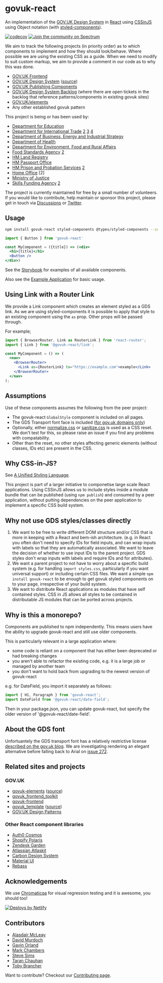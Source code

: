 # govuk-react

An implementation of the [GOV.UK Design System](https://govuk-design-system-production.cloudapps.digital) in [React](https://reactjs.org) using [CSSinJS](https://medium.com/seek-blog/a-unified-styling-language-d0c208de2660) using Object notation (with [styled-components](https://www.styled-components.com/docs/advanced#style-objects)).

[![codecov](https://codecov.io/gh/govuk-react/govuk-react/branch/master/graph/badge.svg)](https://codecov.io/gh/govuk-react/govuk-react)
[![Join the community on Spectrum](https://withspectrum.github.io/badge/badge.svg)](https://spectrum.chat/govuk-react)

We aim to track the following projects (in priority order) as to which components to implement and how they should look/behave. Where possible we are using the existing CSS as a guide. When we need to modify to suit custom markup, we aim to provide a comment in our code as to why this was done.

- [GOV.UK Frontend](https://github.com/alphagov/govuk-frontend)
- [GOV.UK Design System](https://design-system.service.gov.uk) ([source](https://github.com/alphagov/govuk-design-system))
- [GOV.UK Publishing Components](https://components.publishing.service.gov.uk/component-guide)
- [GOV.UK Design System Backlog](https://github.com/alphagov/govuk-design-system-backlog) (where there are open tickets in the backlog that reference patterns/components in existing govuk sites)
- [GOV.UK/elements](https://github.com/alphagov/govuk_elements)
- Any other established govuk pattern

This project is being or has been used by:

- [Department for Education](https://github.com/DFE-Digital/meeting-timer)
- [Department for International Trade](https://github.com/uktrade/data-science-frontend) [2](https://github.com/uktrade/data-hub-frontend) [3](https://github.com/uktrade/statement-of-works) [4](https://github.com/uktrade/data-hub-components)
- [Department of Business, Energy and Industrial Strategy](https://github.com/UKGovernmentBEIS/beis-cosmetics-spa)
- [Department of Health](https://github.com/DepartmentOfHealth-htbhf/htbhf-management-web-ui-spike)
- [Department for Environment, Food and Rural Affairs](https://github.com/DEFRA/eutd-mmo-cc-external-frontend)
- [Food Standards Agency](https://github.com/FoodStandardsAgency/register-a-food-business-healthcheck-dashboard) [2](https://github.com/FSA-Civica/govuk-react/tree/slice-and-dice-packages/base)
- [HM Land Registry](https://github.com/LandRegistry/title-token)
- [HM Passport Office](https://github.com/UKHomeOffice/lev-react-components)
- [HM Prison and Probation Services](https://github.com/ministryofjustice/prisonstaffhub) [2](https://github.com/ministryofjustice/prison-services-feedback-and-support)
- [Home Office](https://github.com/UKHomeOffice/system-register) [2]
- [Ministry of Justice](https://github.com/ministryofjustice/manage-key-workers)
- [Skills Funding Agency](https://github.com/SkillsFundingAgency/CFS-Frontend) [2](https://github.com/SkillsFundingAgency/das-qna-config)

The project is currently maintained for free by a small number of volunteers. If you would like to contribute, help maintain or sponsor this project, please get in touch via [Discussions](https://github.com/govuk-react/govuk-react/discussions) or [Twitter](https://twitter.com/penx).

## Usage

```sh
npm install govuk-react styled-components @types/styled-components --save
```

```jsx
import { Button } from 'govuk-react'

const MyComponent = ({title}) => (<div>
  <h1>{title}</h1>
  <Button />
</div>)
```

See the [Storybook](https://govuk-react.github.io/govuk-react) for examples of all available components.

Also see the [Example Application](packages/example-application/src) for basic usage.

## Using Link with a Router Link

We provide a Link component which creates an element styled as a GDS link. As we are using styled-components it is possible to apply that style to an existing component using the `as` prop. Other props will be passed through.

For example;

```jsx
import { BrowserRouter, Link as RouterLink } from 'react-router';
import { Link } from '@govuk-react/link';

const MyComponent = () => (
  <nav>
    <BrowserRouter>
      <Link as={RouterLink} to="https://example.com">example</Link>
    </BrowserRouter>
  </nav>
);
```

## Assumptions

Use of these components assumes the following from the peer project:

- The govuk-react `GlobalStyle` component is included on all pages.
- The GDS Transport font face is included ([for gov.uk domains only](https://www.gov.uk/service-manual/design/making-your-service-look-like-govuk))
- Optionally, either [normalize.css](https://necolas.github.io/normalize.css/) or [sanitize.css](https://csstools.github.io/sanitize.css/) is used as a CSS reset. We don't test for this, so please raise an issue if you find any problems with compatability.
- Other than the reset, no other styles affecting generic elements (without classes, IDs etc) are present in the CSS.

## Why CSS-in-JS?

See [A Unified Styling Language](https://medium.com/seek-blog/a-unified-styling-language-d0c208de2660).

This project is part of a larger initiative to componetise large scale React applications. Using CSSinJS allows us to include styles inside a module bundle that can be published (using `npm publish`) and consumed by a peer application, without putting dependencies on the peer application to implement a specific CSS build system.

## Why not use GDS styles/classes directly

1. We want to be free to write different DOM structure and/or CSS that is more in keeping with a React and bem-ish architecture. (e.g. in React you often don't need to specify IDs for field inputs, and can wrap inputs with labels so that they are automatically associated. We want to leave the decision of whether to use input IDs to the parent project. GDS styles don't wrap inputs with labels and require IDs and for attributes).
2. We want a parent project to not have to worry about a specific build system (e.g. for handling `import styles.css`, particularly if you want universal support) or including certain CSS files. We want a simple `npm install govuk-react` to be enough to get govuk styled components on to your page, irrespective of your build system.
3. We want to distribute React applications as modules that have self contained styles. CSS in JS allows all styles to be contained in distributable JS modules that can be ported across projects.

## Why is this a monorepo?

Components are published to npm independently. This means users have the ability to upgrade govuk-react and still use older components.

This is particularly relevant in a large application where:

- some code is reliant on a component that has either been deprecated or had breaking changes
- you aren't able to refactor the existing code, e.g. it is a large job or managed by another team
- you don't want to hold back from upgrading to the newest version of govuk-react

e.g. for DateField, you import it separately as follows:

```js
import { H1, Paragraph } from 'govuk-react';
import DateField from '@govuk-react/date-field';
```

Then in your package.json, you can update govuk-react, but specify the older version of '@govuk-react/date-field'.

## About the GDS font

Unfortuantely the GDS transport font has a relatively restrictive license [described on the gov.uk blog](https://designnotes.blog.gov.uk/2015/03/11/can-i-use-the-gov-uk-fonts/). We are investigating rendering an elegant alternative before falling back to Arial on [issue 272](https://github.com/govuk-react/govuk-react/issues/272).

## Related sites and projects

### GOV.UK

- [govuk-elements](https://govuk-elements.herokuapp.com/) ([source](https://github.com/alphagov/govuk_elements/))
- [govuk_frontend_toolkit](https://github.com/alphagov/govuk_frontend_toolkit/)
- [govuk-frontend](https://github.com/alphagov/govuk-frontend/)
- [govuk_template](http://alphagov.github.io/govuk_template/) ([source](https://github.com/alphagov/govuk_template))
- [GOV.UK Design Patterns](https://www.gov.uk/service-manual/design#find-patterns)

### Other React component libraries

- [Auth0 Cosmos](https://github.com/auth0/cosmos)
- [Shopify Polaris](https://github.com/Shopify/polaris)
- [Zendesk Garden](https://github.com/zendeskgarden/react-components)
- [Atlassian Atlaskit](https://bitbucket.org/atlassian/atlaskit-mk-2)
- [Carbon Design System](https://github.com/carbon-design-system/carbon-components-react)
- [Material UI](https://github.com/mui-org/material-ui)
- [Rebass](https://rebassjs.org)

## Acknowledgements

We use [Chromaticqa](https://www.chromaticqa.com/) for visual regression testing and it is awesome, you should too!

<a href="https://www.netlify.com">
  <img src="https://www.netlify.com/img/global/badges/netlify-light.svg" alt="Deploys by Netlify" />
</a>

## Contributors

- [Alasdair McLeay](https://github.com/penx)
- [David Murdoch](https://github.com/dsm23)
- [Gavin Orland](https://github.com/gavinorland)
- [Mark Chambers](https://github.com/marksy)
- [Steve Sims](https://github.com/stevesims)
- [Taran Chauhan](https://github.com/taranchauhan)
- [Toby Brancher](https://github.com/Loque-)

Want to contribute? Checkout our [Contributing page](CONTRIBUTING.md).
